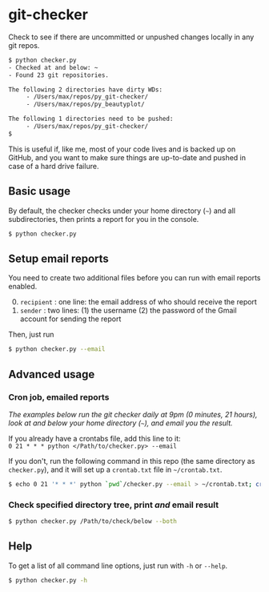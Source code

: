 # git-checker
Check to see if there are uncommitted or unpushed changes locally in any git repos.

```bash
$ python checker.py
- Checked at and below: ~
- Found 23 git repositories.

The following 2 directories have dirty WDs:
	 - /Users/max/repos/py_git-checker/
	 - /Users/max/repos/py_beautyplot/

The following 1 directories need to be pushed:
	 - /Users/max/repos/py_git-checker/
$ 
```

This is useful if, like me, most of your code lives and is backed up on GitHub, and you want to make sure things are up-to-date and pushed in case of a hard drive failure.

## Basic usage
By default, the checker checks under your home directory (`~`) and all subdirectories, then prints a report for you in the console.

```bash
$ python checker.py
```

## Setup email reports
You need to create two additional files before you can run with email reports enabled.

0. `recipient` : one line: the email address of who should receive the report
0. `sender` : two lines: (1) the username (2) the password of the Gmail account for sending the report

Then, just run
```bash
$ python checker.py --email
```

## Advanced usage
### Cron job, emailed reports
_The examples below run the git checker daily at 9pm (0 minutes, 21 hours), look at and below your home directory (`~`), and email you the result._

If you already have a crontabs file, add this line to it:  
`0 21 * * * python </Path/to/checker.py> --email`

If you don't, run the following command in this repo (the same directory as `checker.py`), and it will set up a `crontab.txt` file in `~/crontab.txt`.
```bash
$ echo 0 21 '* * *' python `pwd`/checker.py --email > ~/crontab.txt; crontab ~/crontab.txt
```

### Check specified directory tree, print _and_ email result
```bash
$ python checker.py /Path/to/check/below --both
```

## Help
To get a list of all command line options, just run with `-h` or `--help`.

```bash
$ python checker.py -h
```

